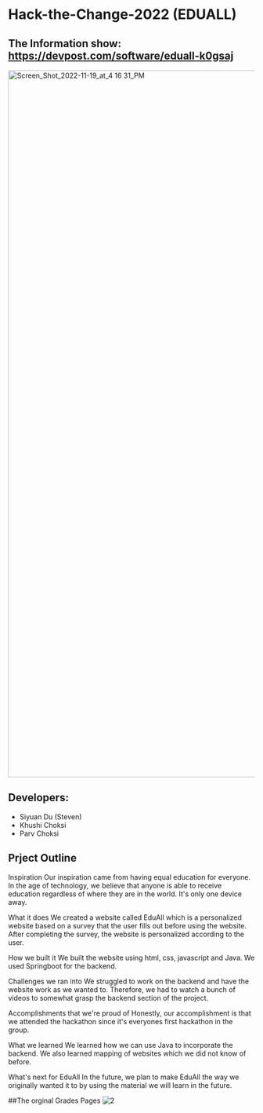 # Hack-the-Change-2022 (EDUALL)
## The Information show: https://devpost.com/software/eduall-k0gsaj

<img width="1440" alt="Screen_Shot_2022-11-19_at_4 16 31_PM" src="https://user-images.githubusercontent.com/60623042/222937002-04b8208b-dfa6-48d7-9025-6a61ec626205.png">

## Developers:
- Siyuan Du (Steven)
- Khushi Choksi 
- Parv Choksi

## Prject Outline
Inspiration
Our inspiration came from having equal education for everyone. In the age of technology, we believe that anyone is able to receive education regardless of where they are in the world. It's only one device away.

What it does
We created a website called EduAll which is a personalized website based on a survey that the user fills out before using the website. After completing the survey, the website is personalized according to the user.

How we built it
We built the website using html, css, javascript and Java. We used Springboot for the backend.

Challenges we ran into
We struggled to work on the backend and have the website work as we wanted to. Therefore, we had to watch a bunch of videos to somewhat grasp the backend section of the project.

Accomplishments that we're proud of
Honestly, our accomplishment is that we attended the hackathon since it's everyones first hackathon in the group.

What we learned
We learned how we can use Java to incorporate the backend. We also learned mapping of websites which we did not know of before.

What's next for EduAll
In the future, we plan to make EduAll the way we originally wanted it to by using the material we will learn in the future.

##The orginal Grades Pages
![2](https://user-images.githubusercontent.com/60623042/222923616-9eeb07ca-b51a-4c4a-b963-2d45e459ae88.JPG)
